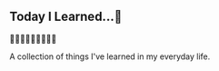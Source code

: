 ## Today I Learned...🌚 

🙂🤗🤔🙂🤗🤔🙂🤗🤔

A collection of things I've learned in my everyday life.







